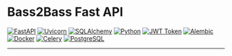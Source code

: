 # Bass2Bass Fast API

[![FastAPI](https://img.shields.io/badge/FastAPI-%23FF3535.svg?style=for-the-badge&logo=fastapi&logoColor=white)](https://fastapi.tiangolo.com/)
[![Uvicorn](https://img.shields.io/badge/Uvicorn-%23FFFFFF.svg?style=for-the-badge&logo=uvicorn&logoColor=black)](https://www.uvicorn.org/)
[![SQLAlchemy](https://img.shields.io/badge/SQLAlchemy-%23FF3535.svg?style=for-the-badge&logo=sqlalchemy&logoColor=white)](https://www.sqlalchemy.org/)
[![Python](https://img.shields.io/badge/Python-%23FFFFFF.svg?style=for-the-badge&logo=python&logoColor=black)](https://www.python.org/)
[![JWT Token](https://img.shields.io/badge/JWT%20Token-%23FF3535.svg?style=for-the-badge&logo=jwt&logoColor=white)](https://jwt.io/)
[![Alembic](https://img.shields.io/badge/Alembic-%23FFFFFF.svg?style=for-the-badge)](https://alembic.sqlalchemy.org/)
[![Docker](https://img.shields.io/badge/Docker-%23FF3535.svg?style=for-the-badge&logo=docker&logoColor=white)](https://www.docker.com/)
[![Celery](https://img.shields.io/badge/Celery-%23FFFFFF.svg?style=for-the-badge&logo=celery&logoColor=black)](http://www.celeryproject.org/)
[![PostgreSQL](https://img.shields.io/badge/PostgreSQL-%23FF3535.svg?style=for-the-badge&logo=postgresql&logoColor=white)](https://www.postgresql.org/)

---
